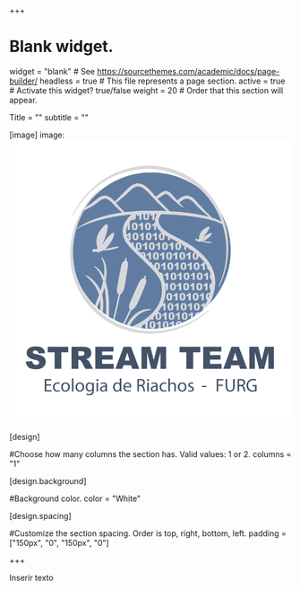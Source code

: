 +++
# Blank widget.
widget = "blank"  # See https://sourcethemes.com/academic/docs/page-builder/
headless = true  # This file represents a page section.
active = true  # Activate this widget? true/false
weight = 20  # Order that this section will appear.

Title = "" 
subtitle = ""

[image]
image: ![aa](logo.png)

[design]

#Choose how many columns the section has. Valid values: 1 or 2.
columns = "1"

  
[design.background]

#Background color.
color = "White"


[design.spacing]

#Customize the section spacing. Order is top, right, bottom, left.
padding = ["150px", "0", "150px", "0"]

+++

Inserir texto


